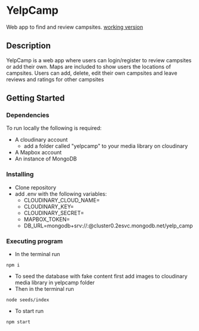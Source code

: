 # YelpCamp

Web app to find and review campsites. [working version](https://campyelp-7sal.onrender.com/)

## Description

YelpCamp is a web app where users can login/register to review campsites or add their own.
Maps are included to show users the locations of campsites.
Users can add, delete, edit their own campsites and leave reviews and ratings for other campsites

## Getting Started

### Dependencies

To run locally the following is required:

* A cloudinary account
  * add a folder called "yelpcamp" to your media library on cloudinary
* A Mapbox account
* An instance of MongoDB

### Installing

* Clone repository
* add .env with the following variables:
  * CLOUDINARY_CLOUD_NAME=<your cloudinary cloud name>
  * CLOUDINARY_KEY=<your cloudinary key>
  * CLOUDINARY_SECRET=<your cloudinary secret>
  * MAPBOX_TOKEN=<your mapbox token>
  * DB_URL=mongodb+srv://<your cluster name>:<password>@cluster0.2esvc.mongodb.net/yelp_camp

### Executing program

* In the terminal run
```
npm i
```
* To seed the database with fake content first add images to cloudinary media library in yelpcamp folder
* Then in the terminal run
```
node seeds/index
```
* To start run 
```
npm start
```
